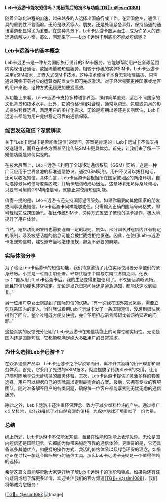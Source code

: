**Leb卡远游卡能发短信吗？揭秘背后的技术与功能[[TG💪+ @esim1088](https://t.me/s/esim1088)]**

随着全球化进程的加速，越来越多的人选择出国旅行或工作。在异国他乡，通信工具的重要性不言而喻。无论是联系家人、朋友，还是处理紧急事务，保持畅通的通讯渠道都显得尤为重要。在这种背景下，Leb卡远游卡应运而生，成为许多人的首选通信解决方案。那么，问题来了——Leb卡远游卡到底能不能发短信呢？

### Leb卡远游卡的基本概念

Leb卡远游卡是一种专为国际旅行设计的SIM卡服务，它能够帮助用户在全球范围内实现语音通话、数据流量和短信服务。相较于传统的实体SIM卡，Leb卡远游卡采用eSIM技术，即嵌入式SIM卡技术。这种技术使得卡本身无需物理插拔，只需通过网络下载对应的运营商配置文件即可完成激活。对于经常需要更换国家或地区的用户来说，这种方式无疑更加便捷高效。

从功能上来看，Leb卡远游卡支持多种语言界面，操作简单直观，适合不同国家的文化背景和技术水平。此外，它的价格也相对合理，通常以包天、包周或包月的形式提供套餐选择，满足用户的多样化需求。无论是短期出差还是长期居住，Leb卡远游卡都能为用户提供稳定可靠的通信保障。

### 能否发送短信？深度解读

关于“Leb卡远游卡是否能发短信”的疑问，答案是肯定的！Leb卡远游卡不仅支持发送短信，而且在某些方面甚至比传统SIM卡更具优势。首先，让我们来了解一下短信功能是如何实现的。

在技术层面上，Leb卡远游卡利用了全球移动通信系统（GSM）网络，这是一种广泛应用于世界各地的标准通信协议。通过GSM网络，用户不仅可以拨打电话，还可以收发短信。具体而言，Leb卡远游卡会根据所在国家或地区的网络环境，自动选择最优的信号覆盖区域，并确保短信的成功送达。这意味着无论你身处何地，只要有可用的GSM网络信号，就能正常使用短信功能。

值得一提的是，Leb卡远游卡还支持国际短信服务。如果你需要向其他国家的朋友或同事发送短信，Leb卡远游卡同样能够胜任。只需输入正确的国际号码格式，即可轻松完成跨国通讯。相比传统SIM卡，这种方式省去了繁琐的换卡操作，极大地提升了用户体验。

当然，短信功能的使用也需要遵循一定的规则。例如，部分国家对短信内容有特定的限制，涉及敏感话题的信息可能会被拦截或拒绝发送。因此，在使用Leb卡远游卡发送短信时，建议遵守当地法律法规，避免不必要的麻烦。

### 实际体验分享

为了验证Leb卡远游卡的短信功能，我们特意邀请了几位实际使用者分享他们的亲身经历。小王是一位自由职业者，经常往返于中国与东南亚各国之间。他表示：“自从用了Leb卡远游卡后，我的生活变得更加便利了。不仅通话清晰流畅，而且短信功能也非常稳定。无论是发送日常问候还是紧急通知，都能快速收到回复。”

另一位用户李女士则提到了国际短信的优势。“有一次我在国外突发急事，需要立刻联系国内的家人。当时我试着用Leb卡远游卡发了一条国际短信，没想到很快就得到了回应。整个过程既方便又快捷，完全不用担心语言障碍或者网络延迟的问题。”

这些真实的反馈充分证明了Leb卡远游卡在短信功能上的可靠性和实用性。无论是国内还是国际短信，它都能够满足绝大多数用户的日常需求。

### 为什么选择Leb卡远游卡？

在众多通信产品中，Leb卡远游卡之所以脱颖而出，离不开其独特的设计理念和服务体系。首先，它采用了先进的eSIM技术，彻底摆脱了传统SIM卡的束缚，让用户随时随地享受无缝切换的服务体验。其次，Leb卡远游卡提供了灵活多样的套餐选择，用户可以根据自己的实际需求定制最适合的方案。最后，它拥有专业的客服团队，随时准备解答用户的各类问题，确保每一位客户都能享受到无忧无虑的通信服务。

除此之外，Leb卡远游卡还注重环保理念，致力于减少塑料垃圾的产生。通过推广eSIM技术，它有效降低了对自然资源的消耗，为保护地球环境贡献了一份力量。

### 总结

综上所述，Leb卡远游卡不仅能发短信，而且在性能和功能上表现优异。无论是国内短信还是国际短信，它都能为你带来稳定可靠的通信体验。更重要的是，它还具备诸多其他优点，如便捷的操作方式、灵活的价格体系以及绿色环保的理念。如果你正在寻找一款适合国际旅行的通信工具，那么Leb卡远游卡无疑是一个值得信赖的选择。

希望这篇文章能够帮助大家更好地了解Leb卡远游卡的功能和特点。如果你还有任何疑问或想了解更多详情，欢迎关注我们的官方频道[[TG💪+ @esim1088](https://t.me/s/esim1088)]，我们将竭诚为您服务！

[[TG💪+ @esim1088](https://t.me/s/esim1088) ![Image](https://i.postimg.cc/4NQfJmqS/Snipaste-2025-05-13-00-14-12.png)]